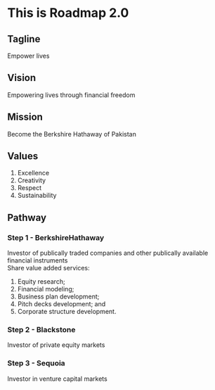 # This is Roadmap 2.0
## Tagline
Empower lives
## Vision
Empowering lives through financial freedom 
## Mission
Become the Berkshire Hathaway of Pakistan
## Values
1) Excellence
2) Creativity
3) Respect
4) Sustainability
## Pathway
### Step 1 - BerkshireHathaway
Investor of publically traded companies and other publically available financial instruments <br>
Share value added services: <br>
1) Equity research; 
2) Financial modeling;
3) Business plan development;
4) Pitch decks development; and
5) Corporate structure development.
### Step 2 - Blackstone
Investor of private equity markets
### Step 3 - Sequoia
Investor in venture capital markets
